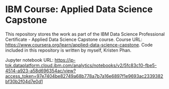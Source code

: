 # IBM Course: Applied Data Science Capstone
This repository stores the work as part of the IBM Data Science Professional Certificate - Applied Data Science Capstone course. Course URL: https://www.coursera.org/learn/applied-data-science-capstone.
Code included in this repository is written by myself, Kristen Phan.

Jupyter notebook URL: https://jp-tok.dataplatform.cloud.ibm.com/analytics/notebooks/v2/5fc83c10-fbe5-4514-a923-a58d696354ac/view?access_token=97e7404be82749a68b778a7b7a16e6897f1e9693ac2339382bf30b2f04d7e0d1
